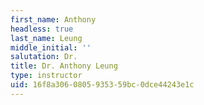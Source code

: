 ```yaml
---
first_name: Anthony
headless: true
last_name: Leung
middle_initial: ''
salutation: Dr.
title: Dr. Anthony Leung
type: instructor
uid: 16f8a306-0805-9353-59bc-0dce44243e1c
---
```

